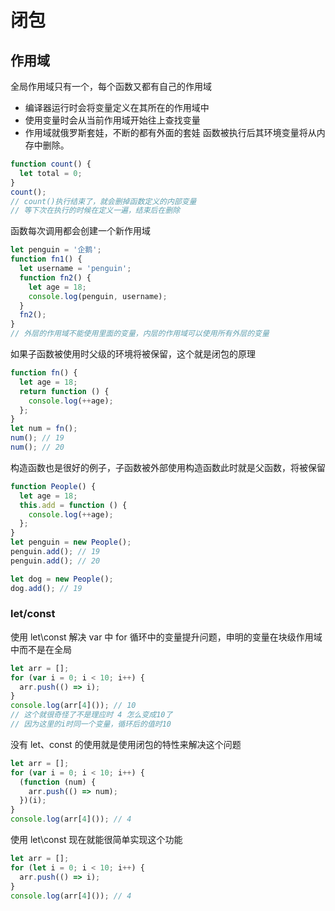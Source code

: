# 闭包

## 作用域

全局作用域只有一个，每个函数又都有自己的作用域

- 编译器运行时会将变量定义在其所在的作用域中
- 使用变量时会从当前作用域开始往上查找变量
- 作用域就俄罗斯套娃，不断的都有外面的套娃
  函数被执行后其环境变量将从内存中删除。

```js
function count() {
  let total = 0;
}
count();
// count()执行结束了，就会删掉函数定义的内部变量
// 等下次在执行的时候在定义一遍，结束后在删除
```

函数每次调用都会创建一个新作用域

```js
let penguin = '企鹅';
function fn1() {
  let username = 'penguin';
  function fn2() {
    let age = 18;
    console.log(penguin, username);
  }
  fn2();
}
// 外层的作用域不能使用里面的变量，内层的作用域可以使用所有外层的变量
```

如果子函数被使用时父级的环境将被保留，这个就是闭包的原理

```js
function fn() {
  let age = 18;
  return function () {
    console.log(++age);
  };
}
let num = fn();
num(); // 19
num(); // 20
```

构造函数也是很好的例子，子函数被外部使用构造函数此时就是父函数，将被保留

```js
function People() {
  let age = 18;
  this.add = function () {
    console.log(++age);
  };
}
let penguin = new People();
penguin.add(); // 19
penguin.add(); // 20

let dog = new People();
dog.add(); // 19
```

### let/const

使用 let\const 解决 var 中 for 循环中的变量提升问题，申明的变量在块级作用域中而不是在全局

```js
let arr = [];
for (var i = 0; i < 10; i++) {
  arr.push(() => i);
}
console.log(arr[4]()); // 10
// 这个就很奇怪了不是理应时 4 怎么变成10了
// 因为这里的i时同一个变量，循环后的值时10
```

没有 let、const 的使用就是使用闭包的特性来解决这个问题

```js
let arr = [];
for (var i = 0; i < 10; i++) {
  (function (num) {
    arr.push(() => num);
  })(i);
}
console.log(arr[4]()); // 4
```

使用 let\const 现在就能很简单实现这个功能

```js
let arr = [];
for (let i = 0; i < 10; i++) {
  arr.push(() => i);
}
console.log(arr[4]()); // 4
```
